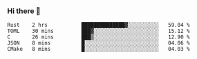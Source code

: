 ### Hi there 👋

<!--
**WShiBin/WShiBin** is a ✨ _special_ ✨ repository because its `README.md` (this file) appears on your GitHub profile.

Here are some ideas to get you started:

- 🔭 I’m currently working on ...
- 🌱 I’m currently learning ...
- 👯 I’m looking to collaborate on ...
- 🤔 I’m looking for help with ...
- 💬 Ask me about ...
- 📫 How to reach me: ...
- 😄 Pronouns: ...
- ⚡ Fun fact: ...
-->

<!--START_SECTION:waka-->
```text
Rust    2 hrs           ██████████████▓░░░░░░░░░░   59.04 % 
TOML    30 mins         ███▓░░░░░░░░░░░░░░░░░░░░░   15.12 % 
C       26 mins         ███▒░░░░░░░░░░░░░░░░░░░░░   12.90 % 
JSON    8 mins          █░░░░░░░░░░░░░░░░░░░░░░░░   04.06 % 
CMake   8 mins          █░░░░░░░░░░░░░░░░░░░░░░░░   04.03 % 
```
<!--END_SECTION:waka-->

